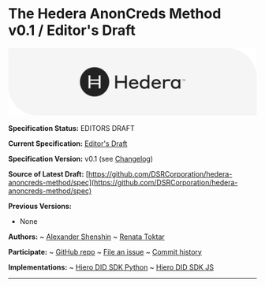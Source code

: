 The Hedera AnonCreds Method<br>v0.1 / Editor's Draft
==================

![Hedera Logo](https://raw.githubusercontent.com/DSRCorporation/hedera-anoncreds-method/main/hedera-logo-wide.jpg)

**Specification Status:** EDITORS DRAFT

**Current Specification:** [Editor's Draft](./)

**Specification Version:** v0.1 (see [Changelog](#hedera-anoncreds-method-version-changelog))

**Source of Latest Draft:**
  [https://github.com/DSRCorporation/hedera-anoncreds-method/spec](https://github.com/DSRCorporation/hedera-anoncreds-method/spec)

**Previous Versions:**
- None

**Authors:**
~ [Alexander Shenshin](https://github.com/AlexanderShenshin)
~ [Renata Toktar](https://github.com/Toktar)

**Participate:**
~ [GitHub repo](https://github.com/DSRCorporation/hedera-anoncreds-method)
~ [File an issue](https://github.com/DSRCorporation/hedera-anoncreds-method/issues)
~ [Commit history](https://github.com/DSRCorporation/hedera-anoncreds-method/commits/main)

**Implementations:**
~ [Hiero DID SDK Python]
~ [Hiero DID SDK JS]

[Hiero DID SDK Python]: https://github.com/hiero-ledger/hiero-did-sdk-python
[Hiero DID SDK JS]: https://github.com/hiero-ledger/hiero-did-sdk-js

------------------------------------

